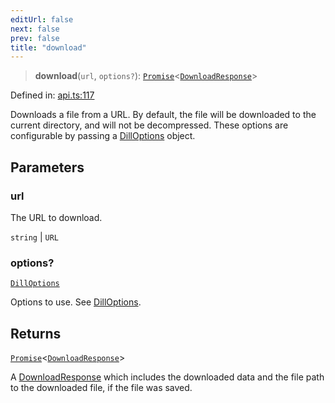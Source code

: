```yaml
---
editUrl: false
next: false
prev: false
title: "download"
---
```


> **download**(`url`, `options?`): [`Promise`](https://developer.mozilla.org/docs/Web/JavaScript/Reference/Global_Objects/Promise)\<[`DownloadResponse`](/api/interfaces/downloadresponse/)\>

Defined in: [api.ts:117](https://github.com/tylerbutler/tools-monorepo/blob/main/packages/dill/src/api.ts#L117)

Downloads a file from a URL. By default, the file will be downloaded to the current directory, and will not be
	decompressed. These options are configurable by passing a [DillOptions](/api/interfaces/dilloptions/) object.

## Parameters

### url

The URL to download.

`string` | `URL`

### options?

[`DillOptions`](/api/interfaces/dilloptions/)

Options to use. See [DillOptions](/api/interfaces/dilloptions/).

## Returns

[`Promise`](https://developer.mozilla.org/docs/Web/JavaScript/Reference/Global_Objects/Promise)\<[`DownloadResponse`](/api/interfaces/downloadresponse/)\>

A [DownloadResponse](/api/interfaces/downloadresponse/) which includes the downloaded data and the file path to the downloaded file, if
the file was saved.
